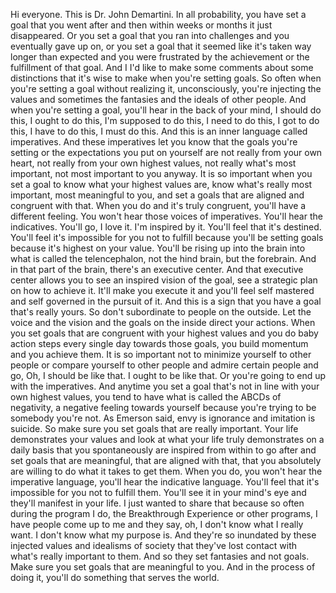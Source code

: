  Hi everyone. This is Dr. John Demartini. In all probability, you have set a goal that you went after and then within weeks or months it just disappeared. Or you set a goal that you ran into challenges and you eventually gave up on, or you set a goal that it seemed like it's taken way longer than expected and you were frustrated by the achievement or the fulfillment of that goal. And I I'd like to make some comments about some distinctions that it's wise to make when you're setting goals. So often when you're setting a goal without realizing it, unconsciously, you're injecting the values and sometimes the fantasies and the ideals of other people. And when you're setting a goal, you'll hear in the back of your mind, I should do this, I ought to do this, I'm supposed to do this, I need to do this, I got to do this, I have to do this, I must do this. And this is an inner language called imperatives. And these imperatives let you know that the goals you're setting or the expectations you put on yourself are not really from your own heart, not really from your own highest values, not really what's most important, not most important to you anyway. It is so important when you set a goal to know what your highest values are, know what's really most important, most meaningful to you, and set a goals that are aligned and congruent with that. When you do and it's truly congruent, you'll have a different feeling. You won't hear those voices of imperatives. You'll hear the indicatives. You'll go, I love it. I'm inspired by it. You'll feel that it's destined. You'll feel it's impossible for you not to fulfill because you'll be setting goals because it's highest on your value. You'll be rising up into the brain into what is called the telencephalon, not the hind brain, but the forebrain. And in that part of the brain, there's an executive center. And that executive center allows you to see an inspired vision of the goal, see a strategic plan on how to achieve it. It'll make you execute it and you'll feel self mastered and self governed in the pursuit of it. And this is a sign that you have a goal that's really yours. So don't subordinate to people on the outside. Let the voice and the vision and the goals on the inside direct your actions. When you set goals that are congruent with your highest values and you do baby action steps every single day towards those goals, you build momentum and you achieve them. It is so important not to minimize yourself to other people or compare yourself to other people and admire certain people and go, Oh, I should be like that. I ought to be like that. Or you're going to end up with the imperatives. And anytime you set a goal that's not in line with your own highest values, you tend to have what is called the ABCDs of negativity, a negative feeling towards yourself because you're trying to be somebody you're not. As Emerson said, envy is ignorance and imitation is suicide. So make sure you set goals that are really important. Your life demonstrates your values and look at what your life truly demonstrates on a daily basis that you spontaneously are inspired from within to go after and set goals that are meaningful, that are aligned with that, that you absolutely are willing to do what it takes to get them. When you do, you won't hear the imperative language, you'll hear the indicative language. You'll feel that it's impossible for you not to fulfill them. You'll see it in your mind's eye and they'll manifest in your life. I just wanted to share that because so often during the program I do, the Breakthrough Experience or other programs, I have people come up to me and they say, oh, I don't know what I really want. I don't know what my purpose is. And they're so inundated by these injected values and idealisms of society that they've lost contact with what's really important to them. And so they set fantasies and not goals. Make sure you set goals that are meaningful to you. And in the process of doing it, you'll do something that serves the world.